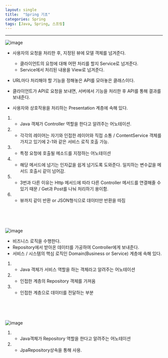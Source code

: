 ```yaml
---
layout: single
title:  "Spring 기초"
categories: Spring
tags: [Java, Spring, 스프링]
---
```


***

![image](https://user-images.githubusercontent.com/108318494/222224029-0ef2a24a-532b-46ce-83d2-a1895deff651.png)

- 사용자의 요청을 처리한 후, 지정된 뷰에 모델 객체를 넘겨준다.
  - 클라이언트의 요청에 대해 어떤 처리를 할지 Service로 넘겨준다.
  - Service에서 처리된 내용을 View로 넘겨준다.
  
- URL마다 처리해야 할 기능을 정해놓은 API를 모아놓은 클래스이다.
 - 클라이언트가 API로 요청을 보내면, 서버에서 기능을 처리한 후 API를 통해 결과를 보내준다.
 
- 사용자와 상호작용을 처리하는 Presentation 계층에 속해 있다.

1. - Java 객체가 Controller 역할을 한다고 알려주는 어노테이션.

2. - 각각의 레이어는 자기와 인접한 레이어와 직접 소통 /  ContentService 객체를 가지고 있기에 2-1와 같은 서비스 로직 호출 가능.

3. - 특정 요청에 호출될 메소드를 지정하는 어노테이션

4. - 해당 메서드에 넘기는 인자값을 쉽게 넘기도록 도와준다. 일치하는 변수값을 메서드 호출시 같이 넘어감.

5. - 3번과 다른 이유는 Http 메서드에 따라 다른 Controller 메서드를 연결해줄 수 있기 때문 / Get과 Post를 나눠 처리하기 용이함.

6. - 뷰까지 같이 반환 or JSON형식으로 데이터만 반환을 따짐

<br><br><br>

![image](https://user-images.githubusercontent.com/108318494/222224376-3839eb8c-9bb9-4357-9a81-91fe45af96a5.png)

- 비즈니스 로직을 수행한다.
- Repository에서 받아온 데이터를 가공하여 Controller에게 보내준다.
- 서비스 / 시스템의 핵심 로직인 Domain(Business or Service) 계층에 속해 있다.

1. - Java 객체가 서비스 역할을 하는 객체라고 알려주는 어노테이션

2. - 인접한 계층의 Repository 객체를 가져옴

3. - 인접한 계층으로 데이터를 전달하는 부분

<br><br><br>

![image](https://user-images.githubusercontent.com/108318494/222224568-dfc3c111-d07d-48fb-907b-2eee1295a7ef.png)

1. - Java객체가 Repository 역할을 한다고 알려주는 어노테이션

2. - JpaRepository상속을 통해 사용.
